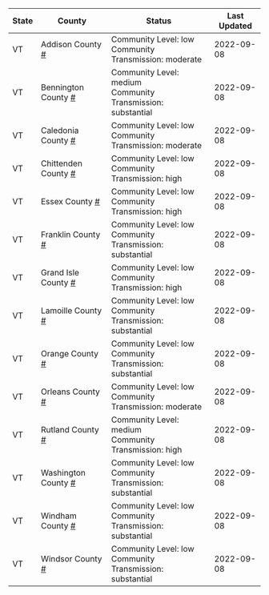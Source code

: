 State | County | Status | Last Updated
--- | --- | --- | --- 
VT | Addison County <a href="#addison_county">#</a> | <a name="addison_county"></a>Community Level: low<br/>Community Transmission: moderate | 2022-09-08
VT | Bennington County <a href="#bennington_county">#</a> | <a name="bennington_county"></a>Community Level: medium<br/>Community Transmission: substantial | 2022-09-08
VT | Caledonia County <a href="#caledonia_county">#</a> | <a name="caledonia_county"></a>Community Level: low<br/>Community Transmission: moderate | 2022-09-08
VT | Chittenden County <a href="#chittenden_county">#</a> | <a name="chittenden_county"></a>Community Level: low<br/>Community Transmission: high | 2022-09-08
VT | Essex County <a href="#essex_county">#</a> | <a name="essex_county"></a>Community Level: low<br/>Community Transmission: high | 2022-09-08
VT | Franklin County <a href="#franklin_county">#</a> | <a name="franklin_county"></a>Community Level: low<br/>Community Transmission: substantial | 2022-09-08
VT | Grand Isle County <a href="#grand_isle_county">#</a> | <a name="grand_isle_county"></a>Community Level: low<br/>Community Transmission: high | 2022-09-08
VT | Lamoille County <a href="#lamoille_county">#</a> | <a name="lamoille_county"></a>Community Level: low<br/>Community Transmission: substantial | 2022-09-08
VT | Orange County <a href="#orange_county">#</a> | <a name="orange_county"></a>Community Level: low<br/>Community Transmission: substantial | 2022-09-08
VT | Orleans County <a href="#orleans_county">#</a> | <a name="orleans_county"></a>Community Level: low<br/>Community Transmission: moderate | 2022-09-08
VT | Rutland County <a href="#rutland_county">#</a> | <a name="rutland_county"></a>Community Level: medium<br/>Community Transmission: high | 2022-09-08
VT | Washington County <a href="#washington_county">#</a> | <a name="washington_county"></a>Community Level: low<br/>Community Transmission: substantial | 2022-09-08
VT | Windham County <a href="#windham_county">#</a> | <a name="windham_county"></a>Community Level: low<br/>Community Transmission: substantial | 2022-09-08
VT | Windsor County <a href="#windsor_county">#</a> | <a name="windsor_county"></a>Community Level: low<br/>Community Transmission: substantial | 2022-09-08
